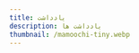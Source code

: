 ```yaml
---
title: یادداشت
description: یادداشت ها
thumbnail: /mamoochi-tiny.webp
---
```


<LogsArchives cat='notes' />

